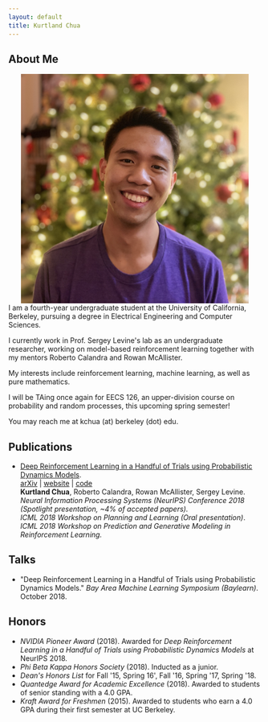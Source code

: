```yaml
---
layout: default
title: Kurtland Chua
---
```


## About Me

<div>
  <div class="col" style="float: right;">
    <img class="prof-im" src="images/profile.jpg" style="display: block; width: 90%; margin: auto;"/>
  </div>
  <div>
    <p>
      I am a fourth-year undergraduate student at the University of California, Berkeley, pursuing a degree in Electrical Engineering and Computer Sciences.
    </p>
    <p>
      I currently work in Prof. Sergey Levine's lab as an undergraduate researcher, working on model-based reinforcement learning together with my mentors Roberto Calandra and Rowan McAllister.
    </p>
    <p>
      My interests include reinforcement learning, machine learning, as well as pure mathematics.
    </p>
    <p>
      I will be TAing once again for EECS 126, an upper-division course on probability and random processes, this upcoming spring semester!
    </p>
    <p>
      You may reach me at kchua (at) berkeley (dot) edu.
    </p>
  </div>
</div>

## Publications

* [Deep Reinforcement Learning in a Handful of Trials using Probabilistic Dynamics Models](https://arxiv.org/abs/1805.12114).  
  [arXiv](https://arxiv.org/abs/1805.12114) | [website](https://sites.google.com/view/drl-in-a-handful-of-trials/home)  | [code](https://github.com/kchua/handful-of-trials)  
  **Kurtland Chua**, Roberto Calandra, Rowan McAllister, Sergey Levine.  
  *Neural Information Processing Systems (NeurIPS) Conference 2018 (Spotlight presentation, ~4% of accepted papers).*  
  *ICML 2018 Workshop on Planning and Learning (Oral presentation)*.  
  *ICML 2018 Workshop on Prediction and Generative Modeling in Reinforcement Learning.*  

## Talks

* "Deep Reinforcement Learning in a Handful of Trials using Probabilistic Dynamics Models." *Bay Area Machine Learning Symposium (Baylearn)*. October 2018.

## Honors

* *NVIDIA Pioneer Award* (2018). Awarded for *Deep Reinforcement Learning in a Handful of Trials using Probabilistic Dynamics Models* at NeurIPS 2018.  
* *Phi Beta Kappa Honors Society* (2018). Inducted as a junior.  
* *Dean's Honors List* for Fall '15, Spring 16', Fall '16, Spring '17, Spring '18.  
* *Quantedge Award for Academic Excellence* (2018). Awarded to students of senior standing with a 4.0 GPA.  
* *Kraft Award for Freshmen* (2015). Awarded to students who earn a 4.0 GPA during their first semester at UC Berkeley.  
